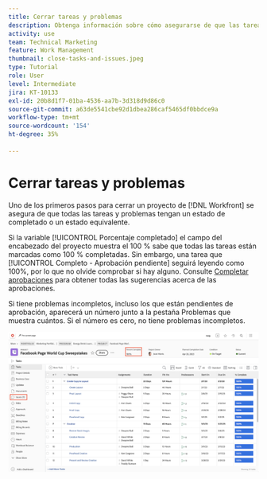 ```yaml
---
title: Cerrar tareas y problemas
description: Obtenga información sobre cómo asegurarse de que las tareas y los problemas se cierren antes de cerrar un proyecto en [!DNL  Workfront].
activity: use
team: Technical Marketing
feature: Work Management
thumbnail: close-tasks-and-issues.jpeg
type: Tutorial
role: User
level: Intermediate
jira: KT-10133
exl-id: 20b8d1f7-01ba-4536-aa7b-3d318d9d86c0
source-git-commit: a63de5541cbe92d1dbea286caf5465df0bbdce9a
workflow-type: tm+mt
source-wordcount: '154'
ht-degree: 35%

---
```


# Cerrar tareas y problemas

Uno de los primeros pasos para cerrar un proyecto de [!DNL Workfront] se asegura de que todas las tareas y problemas tengan un estado de completado o un estado equivalente.

Si la variable [!UICONTROL Porcentaje completado] el campo del encabezado del proyecto muestra el 100 % sabe que todas las tareas están marcadas como 100 % completadas. Sin embargo, una tarea que [!UICONTROL Completo - Aprobación pendiente] seguirá leyendo como 100%, por lo que no olvide comprobar si hay alguno. Consulte [Completar aprobaciones](https://experienceleague.adobe.com/docs/workfront-learn/tutorials-workfront/manage-work/close-a-project/complete-approvals.html) para obtener todas las sugerencias acerca de las aprobaciones.

Si tiene problemas incompletos, incluso los que están pendientes de aprobación, aparecerá un número junto a la pestaña Problemas que muestra cuántos. Si el número es cero, no tiene problemas incompletos.

![Visualización del proyecto [!UICONTROL Porcentaje completado] y problemas pendientes](assets/close-tasks-and-issues.png)
